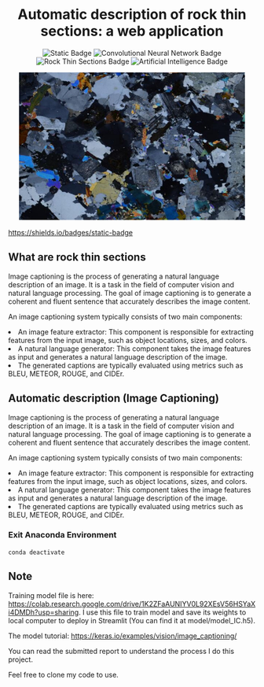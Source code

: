 <h1 align="center">Automatic description of rock thin sections: a web application</h1>

<div align="center">
<img src="https://img.shields.io/badge/Transformer-blue?link=https%3A%2F%2Farxiv.org%2Fabs%2F1706.03762" alt="Static Badge">
<img src="https://img.shields.io/badge/Convolutional%20Neural%20Network-green" alt="Convolutional Neural Network Badge">
<img src="https://img.shields.io/badge/Rock%20Thin%20Sections-red" alt="Rock Thin Sections Badge">
<img src="https://img.shields.io/badge/Artificial%20Intelligence-yellow" alt="Artificial Intelligence Badge">
  
</div>

<p align="center">
  <img width="460" height="300" src="https://github.com/stalyn314/Thin_Section/blob/main/tested_image/T_08495.jpg?raw=true">
</p>


https://shields.io/badges/static-badge


## What are rock thin sections
<p>Image captioning is the process of generating a natural language description of an image. It is a task in the field of computer vision and natural language processing. The goal of image captioning is to generate a coherent and fluent sentence that accurately describes the image content.</p>

An image captioning system typically consists of two main components:

<li>An image feature extractor: This component is responsible for extracting features from the input image, such as object locations, sizes, and colors.

<li>A natural language generator: This component takes the image features as input and generates a natural language description of the image.</li>

<li>The generated captions are typically evaluated using metrics such as BLEU, METEOR, ROUGE, and CIDEr.</li>

## Automatic description (Image Captioning)

<p>Image captioning is the process of generating a natural language description of an image. It is a task in the field of computer vision and natural language processing. The goal of image captioning is to generate a coherent and fluent sentence that accurately describes the image content.</p>

An image captioning system typically consists of two main components:

<li>An image feature extractor: This component is responsible for extracting features from the input image, such as object locations, sizes, and colors.

<li>A natural language generator: This component takes the image features as input and generates a natural language description of the image.</li>

<li>The generated captions are typically evaluated using metrics such as BLEU, METEOR, ROUGE, and CIDEr.</li>

### Exit Anaconda Environment

```
conda deactivate
```
## Note
Training model file is here: https://colab.research.google.com/drive/1K2ZFaAUNIYV0L92XEsV56HSYaXi4DMDh?usp=sharing. I use this file to train model and save its weights to local computer to deploy in Streamlit (You can find it at model/model_IC.h5).

The model tutorial: https://keras.io/examples/vision/image_captioning/

You can read the submitted report to understand the process I do this project.

Feel free to clone my code to use.

